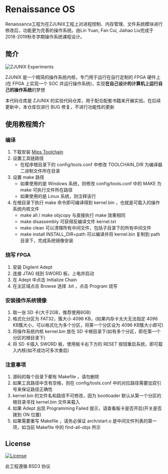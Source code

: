 # Renaissance OS

Renaissance工程为在ZJUNIX工程上对进程控制、内存管理、文件系统模块进行修改后，功能更为完善的操作系统。由Lin Yuan, Fan Cui, Jiahao Liu完成于2018-2019秋冬学期操作系统课程设计。

## 简介

![ZJUNIX Experiments](https://img.shields.io/badge/ZJUNIX-Experiments-blue.svg)

ZJUNIX 是一个精简的操作系统内核，专门用于运行在自行定制的 FPGA 硬件上 (在 FPGA 上实现一个 SOC 并运行操作系统)，实现**在自己设计的计算机上运行自己的操作系统**的梦想

本代码仓库是 ZJUNIX 的实验代码仓库，用于配合配套书籍来开展实验。在后续更新中，本仓库仅进行 BUG 修复，不进行功能性的更新

## 使用教程简介

### 编译

1. 下载安装 [Mips Toolchain](https://community.imgtec.com/developers/mips/tools/codescape-mips-sdk/)
1. 设置工具链路径
    - 在程序根目录下的 config/tools.conf 中修改 TOOLCHAIN_DIR 为编译器二进制文件所在目录
1. 设置 make 路径
    - 如果使用的是 Windows 系统，则修改 config/tools.conf 中的 MAKE 为 make 可执行文件所在路径
    - 如果使用的是 Linux 系统，则注释该行
1. 在根目录下执行 make 命令即可编译得到 kernel.bin ，也就是可载入的操作系统内核文件
    - make all / make objcopy 与直接执行 make 效果相同
    - make disassembly 可获得反编译文件 kernel.txt
    - make clean 可以清理所有中间文件，包括子目录下的所有中间文件
    - make install INSTALL_DIR=path 可以编译并将 kernel.bin 复制到 path 目录下，完成系统镜像安装

### 烧写 FPGA

1. 安装 Digilent Adept
1. 连接 JTAG 线到 SWORD 板，上电并启动
1. 在 Adept 中点击 Initialize Chain
1. 在主区域点击 Browse 选择 .bit ，点击 Program 烧写

### 安装操作系统镜像

1. 取一张 SD 卡(大于2GB，推荐使用8GB)
1. 格式化分区为 FAT32，簇大小 4096 KB，(如果内存卡太大无法指定 4096 KB簇大小，可以格式化为多个分区，将第一个分区设为 4096 KB簇大小即可)
1. 将操作系统内核 kernel.bin 放在 SD 卡根目录下(如有多个分区，即在第一个分区的根目录下)
1. 将 SD 卡插入 SWORD 板，使用板卡右下方的 RESET 按钮重启系统，即可载入内核(如不成功可多次重启)

### 注意事项

1. 源码的每个目录下都有 Makefile ，请勿删除
1. 如果工具路径中含有空格，则在 config/tools.conf 中的对应路径需要加双引号来保证路径正确性
1. kernel.bin 的文件名和路径不可修改，因为 bootloader 默认从第一个分区的根目录寻找 kernel.bin 文件来载入
1. 如果 Adept 出现 Programming Failed 提示，请查看板卡是否开启(开关是否拨到 ON 位置)
1. 如果需要重写 Makefile ，请务必保证 arch/start.o 是中间文件列表的第一项，如当前 Makefile 中的 find-all-objs 所示

## License

[![License](https://img.shields.io/badge/License-BSD%203--Clause-blue.svg)](./LICENSE)

此工程遵循 BSD3 协议
